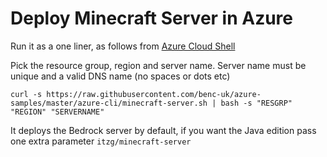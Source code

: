 # Deploy Minecraft Server in Azure

Run it as a one liner, as follows from [Azure Cloud Shell](https://shell.azure.com)

Pick the resource group, region and server name. Server name must be unique and a valid DNS name (no spaces or dots etc)
```
curl -s https://raw.githubusercontent.com/benc-uk/azure-samples/master/azure-cli/minecraft-server.sh | bash -s "RESGRP" "REGION" "SERVERNAME"
```

It deploys the Bedrock server by default, if you want the Java edition pass one extra parameter `itzg/minecraft-server`
